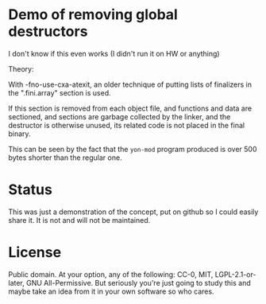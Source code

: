 # Demo of removing global destructors

I don't know if this even works (I didn't run it on HW or anything)

Theory:

With -fno-use-cxa-atexit, an older technique of putting lists of finalizers in the ".fini.array" section is used.

If this section is removed from each object file, and functions and data are sectioned, and sections are garbage collected by the linker, and the destructor is otherwise unused, its related code is not placed in the final binary.

This can be seen by the fact that the `yon-mod` program produced is over 500 bytes shorter than the regular one.

# Status

This was just a demonstration of the concept, put on github so I could easily
share it. It is not and will not be maintained.

# License

Public domain. At your option, any of the following: CC-0, MIT, LGPL-2.1-or-later, GNU All-Permissive. But seriously you're just going to study this and maybe take an idea from it in your own software so who cares.
